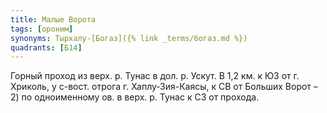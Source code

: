 ```yaml
---
title: Малые Ворота
tags: [ороним]
synonyms: Тырхалу-[Богаз]({% link _terms/богаз.md %})
quadrants: [Б14]
---
```


Горный проход из верх. р. Тунас в дол. р. Ускут. В 1,2 км. к ЮЗ от г. Хриколь, у
с-вост. отрога г. Хаплу-Зия-Каясы, к СВ от Больших Ворот – 2) по одноименному
ов. в верх. р. Тунас к СЗ от прохода.

